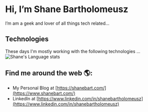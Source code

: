 # Hi, I’m Shane Bartholomeusz
I’m am a geek and lover of all things tech related…

## Technologies
These days I'm mostly working with the following technologies ...
![Shane's Language stats](https://github-readme-stats-eight-theta.vercel.app/api/top-langs/?username=sbartholomeusz&layout=compact&langs_count=8)

## Find me around the web 🌎:
- My Personal Blog at [https://shanebart.com/](https://www.shanebart.com/)
- LinkedIn at [https://www.linkedin.com/in/shanebartholomeusz](https://www.linkedin.com/in/shanebartholomeusz)
